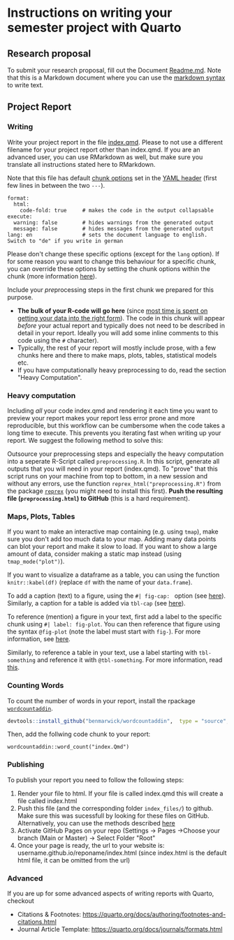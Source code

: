 

# Instructions on writing your semester project with Quarto

## Research proposal

To submit your research proposal, fill out the Document [Readme.md]([Readme.md]). Note that this is a Markdown document where you can use the [markdown syntax](https://www.markdownguide.org/basic-syntax/) to write text. 

## Project Report


### Writing

Write your project report in the file [index.qmd](index.qmd). Please to not use a different filename for your project report other than index.qmd. If you are an advanced user, you can use RMarkdown as well, but make sure you translate all instructions stated here to RMarkdown. 

Note that this file has default [chunk options](https://quarto.org/docs/reference/cells/cells-knitr.html#cell-output) set in the [YAML header](https://quarto.org/docs/get-started/hello/rstudio.html#yaml-header) (first few lines in between the two `---`). 

```
format:
  html:
    code-fold: true     # makes the code in the output collapsable
execute:
  warning: false        # hides warnings from the generated output
  message: false        # hides messages from the generated output
lang: en                # sets the document language to english. Switch to "de" if you write in german
```

Please don't change these specific options (except for the `lang` option). If for some reason you want to change this behaviour for a specific chunk, you can override these options by setting the chunk options within the chunk (more information [here](https://quarto.org/docs/get-started/hello/rstudio.html#code-chunks)). 

Include your *pre*processing steps in the first chunk we prepared for this purpose. 
- **The bulk of your R-code will go here** (since [most time is spent on getting your data into the right form](https://www.forbes.com/sites/gilpress/2016/03/23/data-preparation-most-time-consuming-least-enjoyable-data-science-task-survey-says/)).  The code in this chunk will appear *before* your actual report and typically does not need to be described in detail in your report. Ideally you will add some inline comments to this code using the `#` character). 
- Typically, the rest of your report will mostly include prose, with a few chunks here and there to make maps, plots, tables, statistical models etc.
- If you have computationally heavy preprocessing to do, read the section "Heavy Computation". 

### Heavy computation

Including *all* your code index.qmd and rendering it each time you want to preview your report makes your report less error prone and more reproducible, but this workflow can be cumbersome when the code takes a long time to execute. This prevents you iterating fast when writing up your report. We suggest the following method to solve this:

Outsource your preprocessing steps and especially the heavy computation into a seperate R-Script called `preprocessing.R`. In this script, generate all outputs that you will need in your report (index.qmd). To "prove" that this script runs on your machine from top to bottom, in a new session and without any errors, use the function `reprex_html("preprocessing.R")` from the package [`reprex`](https://reprex.tidyverse.org/) (you might need to install this first). **Push the resulting file (`preprocessing.html`) to GitHub** (this is a hard requirement).

### Maps, Plots, Tables

If you want to make an interactive map containing (e.g. using `tmap`), make sure you don't add too much data to your map. Adding many data points can blot your report and make it slow to load. If you want to show a large amount of data, consider making a static map instead (using `tmap_mode("plot")`). 

If you want to visualize a dataframe as a table, you can using the function `knitr::kabel(df)` (replace `df` with the name of your `data.frame`). 

To add a caption (text) to a figure, using the `#| fig-cap: ` option (see [here](https://quarto.org/docs/reference/cells/cells-knitr.html#figures)). Similarly, a caption for a table is added via `tbl-cap` (see [here](https://quarto.org/docs/reference/cells/cells-knitr.html#tables)). 

To reference (mention) a figure in your text, first add a label to the specific chunk using `#| label: fig-plot`. You can then reference that figure using the syntax `@fig-plot` (note the label must start with `fig-`). For more information, see [here](https://quarto.org/docs/authoring/cross-references.html#computations). 

Similarly, to reference a table in your text, use a label starting with `tbl-something` and reference it with `@tbl-something`. For more information, read [this](https://quarto.org/docs/authoring/cross-references.html#computations-1).


### Counting Words

To count the number of words in your report, install the rpackage [`wordcountaddin`](https://github.com/benmarwick/wordcountaddin#how-to-install). 

```r
devtools::install_github("benmarwick/wordcountaddin",  type = "source", dependencies = TRUE)
```

Then, add the follwing code chunk to your report:

<!-- todo: add this to the tempalte and test it -->

```
wordcountaddin::word_count("index.Qmd")
```



### Publishing

To publish your report you need to follow the following steps:

1. Render your file to html. If your file is called index.qmd this will create a file called index.html
2. Push this file (and the corresponding folder `index_files/`) to github. Make sure this was sucessfull by looking for these files on GitHub. Alternatively, you can use the methods described [here](https://quarto.org/docs/publishing/github-pages.html)
3. Activate GitHub Pages on your repo (Settings → Pages →Choose your branch (Main or Master) → Select Folder "Root"
4. Once your page is ready, the url to your website is: username.github.io/reponame/index.html (since index.html is the default html file, it can be omitted from the url)

### Advanced

If you are up for some advanced aspects of writing reports with Quarto, checkout 

- Citations & Footnotes: https://quarto.org/docs/authoring/footnotes-and-citations.html
- Journal Article Template: https://quarto.org/docs/journals/formats.html
